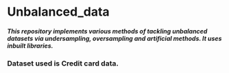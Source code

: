 # Unbalanced_data
##### This repository implements various methods of tackling unbalanced datasets via undersampling, oversampling and artificial methods. It uses inbuilt libraries.

### Dataset used is Credit card data. 

